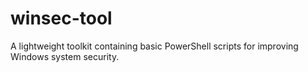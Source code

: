 # winsec-tool
A lightweight toolkit containing basic PowerShell scripts for improving Windows system security. 
